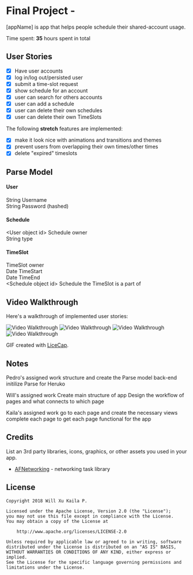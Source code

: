 # Final Project - 

[appName] is app that helps people schedule their shared-account usage.

Time spent: **35** hours spent in total

## User Stories

- [x] Have user accounts
- [x] log in/log out/persisted user
- [x] submit a time-slot request
- [x] show schedule for an account
- [x] user can search for others accounts
- [x] user can add a schedule
- [x] user can delete their own schedules
- [x] user can delete their own TimeSlots

The following **stretch** features are implemented:

- [x] make it look nice with animations and transitions and themes
- [x] prevent users from overlapping their own times/other times
- [x] delete "expired" timeslots

## Parse Model

#### User
String Username  
String Password (hashed)  

#### Schedule
\<User object id\> Schedule owner  
String type

#### TimeSlot
<User object id> TimeSlot owner  
Date TimeStart  
Date TimeEnd  
\<Schedule object id\> Schedule the TimeSlot is a part of  


## Video Walkthrough

Here's a walkthrough of implemented user stories:

<img src='https://github.com/insertorgnamehere/accountSharer/blob/master/images/IMG_0146.JPG' title='Video Walkthrough' width='' alt='Video Walkthrough' />

<img src='https://github.com/insertorgnamehere/accountSharer/blob/master/images/gifs/done.gif' title='Video Walkthrough' width='' alt='Video Walkthrough' />

<img src='https://github.com/insertorgnamehere/accountSharer/blob/master/images/gifs/animation.gif' title='Video Walkthrough' width='' alt='Video Walkthrough' />

<img src='https://github.com/insertorgnamehere/accountSharer/blob/master/images/gifs/advanced.gif' title='Video Walkthrough' width='' alt='Video Walkthrough' />


GIF created with [LiceCap](http://www.cockos.com/licecap/).

## Notes

Pedro's assigned work
structure and create the Parse model back-end
initilize Parse for Heruko

Will's assigned work
Create main structure of app
Design the workflow of pages and what connects to which page

Kaila's assigned work
go to each page and create the necessary views
complete each page to get each page functional for the app



## Credits

List an 3rd party libraries, icons, graphics, or other assets you used in your app.

- [AFNetworking](https://github.com/AFNetworking/AFNetworking) - networking task library

## License

    Copyright 2018 Will Xu Kaila P.

    Licensed under the Apache License, Version 2.0 (the "License");
    you may not use this file except in compliance with the License.
    You may obtain a copy of the License at

        http://www.apache.org/licenses/LICENSE-2.0

    Unless required by applicable law or agreed to in writing, software
    distributed under the License is distributed on an "AS IS" BASIS,
    WITHOUT WARRANTIES OR CONDITIONS OF ANY KIND, either express or implied.
    See the License for the specific language governing permissions and
    limitations under the License.
